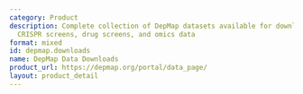 ```yaml
---
category: Product
description: Complete collection of DepMap datasets available for download including
  CRISPR screens, drug screens, and omics data
format: mixed
id: depmap.downloads
name: DepMap Data Downloads
product_url: https://depmap.org/portal/data_page/
layout: product_detail
---
```

